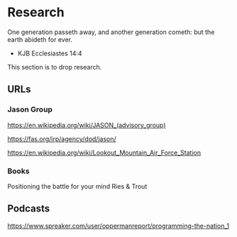 Research
=============

One generation passeth away, and another generation cometh: but the earth abideth for ever.

- KJB Ecclesiastes 14:4

This section is to drop research.


URLs
-------

### Jason Group

https://en.wikipedia.org/wiki/JASON_(advisory_group)

https://fas.org/irp/agency/dod/jason/

https://en.wikipedia.org/wiki/Lookout_Mountain_Air_Force_Station

### Books

Positioning the battle for your mind  Ries & Trout


Podcasts
-------------

https://www.spreaker.com/user/oppermanreport/programming-the-nation_1

